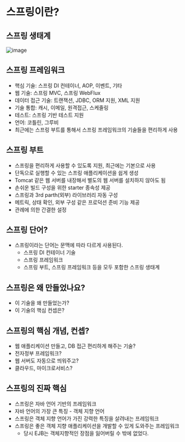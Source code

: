 # 스프링이란?

## 스프링 생태계

![image](https://user-images.githubusercontent.com/49984996/111019266-6d637380-8401-11eb-8a24-dfadbc6ec838.png)

## 스프링 프레임워크

+ 핵심 기술: 스프링 DI 컨테이너, AOP, 이벤트, 기타
+ 웹 기술: 스프링 MVC, 스프링 WebFlux
+ 데이터 접근 기술: 트랜잭션, JDBC, ORM 지원, XML 지원
+ 기술 통합: 캐시, 이메일, 원격접근, 스케줄링
+ 테스트: 스프링 기반 테스트 지원
+ 언어: 코틀린, 그루비
+ 최근에는 스프링 부트를 통해서 스프링 프레임워크의 기술들을 편리하게 사용

## 스프링 부트
+ 스프링을 편리하게 사용할 수 있도록 지원, 최근에는 기본으로 사용
+ 단독으로 실행할 수 있는 스프링 애플리케이션을 쉽게 생성
+ Tomcat 같은 웹 서버를 내장해서 별도의 웹 서버를 설치하지 않아도 됨
+ 손쉬운 빌드 구성을 위한 starter 종속성 제공
+ 스프링과 3rd parth(외부) 라이브러리 자동 구성
+ 메트릭, 상태 확인, 외부 구성 같은 프로덕션 준비 기능 제공
+ 관례에 의한 간결한 설정

## 스프링 단어?
+ 스프링이라는 단어는 문맥에 따라 다르게 사용된다.
  - 스프링 DI 컨테이너 기술
  - 스프링 프레임워크
  - 스프링 부트, 스프링 프레임워크 등을 모두 포함한 스프링 생태계

## 스프링은 왜 만들었나요?

+ 이 기술을 왜 만들었는가?
+ 이 기술의 핵심 컨셉은?

## 스프링의 핵심 개념, 컨셉?
+ 웹 애플리케이션 만들고, DB 접근 편리하게 해주는 기술?
+ 전자정부 프레임워크?
+ 웹 서버도 자동으로 띄워주고?
+ 클라우드, 마이크로서비스?

## 스프링의 진짜 핵심
+ 스프링은 자바 언어 기반의 프레임워크
+ 자바 언어의 가장 큰 특징 - 객체 지향 언어
+ 스프링은 객체 지향 언어가 가진 강력한 특징을 살려내는 프레임워크
+ 스프링은 좋은 객체 지향 애플리케이션을 개발할 수 있게 도와주는 프레임워크
  - 당시 EJB는 객체지향적인 장점을 잃어버릴 수 밖에 없었다.
